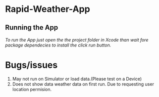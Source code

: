 # Rapid-Weather-App

## Running the App
###### To run the App just open the the project folder in Xcode than wait fore package dependecies to install the click run button.

# Bugs/issues

1. May not run on Simulator or load data.(Please test on a Device)
2. Does not show data weather data on first run. Due to requesting user location permision.
